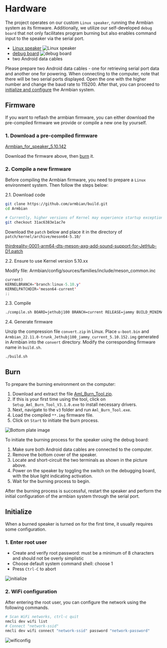 # Hardware

The project operates on our custom `Linux speaker`, running the Armbian system as its firmware. Additionally, we utilize our self-developed `debug board` that not only facilitates program burning but also enables command input to the speaker via the serial port.
* [Linux speaker](https://www.3reality.com/online-store/Smart-Speaker-DEV-Kit-p572273110)
![Linux speaker](speaker.jpg)
* [debug board](https://www.3reality.com/online-store/Smart-Speaker-DEV-Kit-p572273110)
![debug board](debug_board.jpg)
* two Android data cables


Please prepare two Android data cables - one for retrieving serial port data and another one for powering. When connecting to the computer, note that there will be two serial ports displayed. Open the one with the higher number and change the baud rate to 115200. After that, you can proceed to [initialize and configure](#Initialize) the Armbian system.

## Firmware

If you want to reflash the armbian firmware, you can either download the pre-compiled firmware we provide or compile a new one by yourself. 

### 1. Download a pre-compiled firmware
[Armbian_for_speaker_5.10.142](https://dl.3reality.co/release/Mycroft/mycroft_for_speaker_jammy_current_5.10.142.burn.img)

Download the firmware above, then [burn](#Burn) it.

### 2. Compile a new firmware
Before compiling the Armbian firmware, you need to prepare a `Linux` environment system. Then follow the steps below:

2.1. Download code

```bash
git clone https://github.com/armbian/build.git
cd Armbian

# Currently, higher versions of Kernel may experience startup exceptions
git checkout 31ac6383e1ac7e
```

Download the `patch` below and place it in the directory of `patch/kernel/archive/meson64-5.10/`

[thirdreality-0001-arm64-dts-meson-axg-add-sound-support-for-JetHub-D1.patch](https://github.com/thirdreality/3R-chatGPT/releases/download/Assets/thirdreality-0001-arm64-dts-meson-axg-add-sound-support-for-JetHub-D1.patch)

2.2. Ensure to use Kernel version 5.10.xx

Modify file: Armbian/config/sources/families/include/meson_common.inc

```java
current)
KERNELBRANCH='branch:linux-5.10.y'
KERNELPATCHDIR='meson64-current'
;;
```

2.3. Compile

```bash
./compile.sh BOARD=jethubj100 BRANCH=current RELEASE=jammy BUILD_MINIMAL=no BUILD_DESKTOP=no KERNEL_ONLY=no KERNEL_CONFIGURE=no COMPRESS_OUTPUTIMAGE=sha,gpg,img
```

2.4. Generate firmware

Unzip the compression file `convert.zip` in Linux.
Place `u-boot.bin` and `Armbian_22.11.0-trunk_Jethubj100_jammy_current_5.10.152.img` generated in Armbian into the `convert` directory.
Modify the corresponding firmware name in `build.sh`.
```bash
./build.sh
```

## Burn

To prepare the burning environment on the computer:
1. Download and extract the file [Aml_Burn_Tool.zip](https://github.com/thirdreality/3R-chatGPT/releases/download/Assets/Aml_Burn_Tool.zip).
2. If this is your first time using the tool, click on `Setup_Aml_Burn_Tool_V3.1.0.exe` to install necessary drivers.
3. Next, navigate to the `v3` folder and run `Aml_Burn_Tool.exe`.
4. Load the compiled `**.img` firmware file.
5. Click on `Start` to initiate the burn process.

![Bottom plate image](bottom.jpg)

To initiate the burning process for the speaker using the debug board:
1. Make sure both Android data cables are connected to the computer.
2. Remove the bottom cover of the speaker.
3. Locate and short-circuit the two terminals as shown in the picture above.
4. Power on the speaker by toggling the switch on the debugging board, with the blue light indicating activation.
5. Wait for the burning process to begin.

After the burning process is successful, restart the speaker and perform the initial configuration of the armbian system through the serial port.

## Initialize

When a burned speaker is turned on for the first time, it usually requires some configuration.

### 1. Enter root user

* Create and verify root password: must be a minimum of 8 characters and should not be overly simplistic
* Choose default system command shell: choose 1
* Press `Ctrl-C` to abort

![initialize](initialize.png)

### 2. WiFi configuration

After entering the root user, you can configure the network using the following commands.

```bash
# Scan WiFi networks, ctrl-c quit
nmcli dev wifi list
# Connect "network-ssid"
nmcli dev wifi connect "network-ssid" password "network-password"
```

![wificonfig](wificonfig.png)

